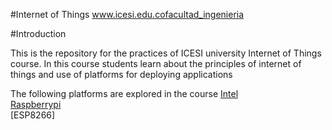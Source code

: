 #Internet of Things www.icesi.edu.cofacultad_ingenieria

#Introduction

This is the repository for the practices of ICESI university Internet of Things course. In this course students learn about the principles of internet of things and use of platforms for deploying applications

The following platforms are explored in the course
[Intel](https://github.com/ICESI/iot-intel)  
[Raspberrypi](https://github.com/ICESI/iot-raspberrypi)  
[ESP8266]
 